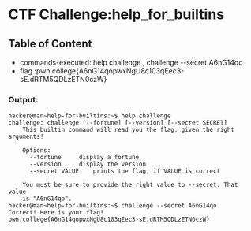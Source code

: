 # CTF Challenge:help_for_builtins

## Table of Content

- commands-executed: help challenge , challenge --secret A6nG14qo
- flag :pwn.college{A6nG14qopwxNgU8c103qEec3-sE.dRTM5QDLzETN0czW}



### Output:
```console
hacker@man~help-for-builtins:~$ help challenge
challenge: challenge [--fortune] [--version] [--secret SECRET]
    This builtin command will read you the flag, given the right arguments!
    
    Options:
      --fortune		display a fortune
      --version		display the version
      --secret VALUE	prints the flag, if VALUE is correct

    You must be sure to provide the right value to --secret. That value
    is "A6nG14qo".
hacker@man~help-for-builtins:~$ challenge --secret A6nG14qo
Correct! Here is your flag!
pwn.college{A6nG14qopwxNgU8c103qEec3-sE.dRTM5QDLzETN0czW}
```
